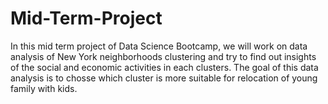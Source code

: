 # Mid-Term-Project

In this mid term project of Data Science Bootcamp, we will work on data analysis of New York neighborhoods clustering and try to find out insights of the social and economic activities in each clusters. The goal of this data analysis is to chosse which cluster is more suitable for relocation of young family with kids.
